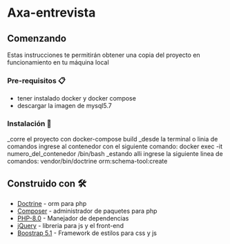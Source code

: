 # Axa-entrevista
## Comenzando
Estas instrucciones te permitirán obtener una copia del proyecto en funcionamiento en tu máquina local
### Pre-requisitos 📋
* tener instalado docker y docker compose
* descargar la imagen de mysql5.7
### Instalación 🔧
_corre el proyecto con docker-compose build
_desde la terminal o linia de comandos ingrese al contenedor con el siguiente comando: docker exec -it numero_del_contenedor /bin/bash
_estando alli ingrese la siguiente linea de comandos: vendor/bin/doctrine orm:schema-tool:create
## Construido con 🛠️
* [Doctrine](https://www.doctrine-project.org/projects/doctrine-orm/en/current/tutorials/getting-started.html) - orm para php 
* [Composer](https://getcomposer.org/doc/00-intro.md) - administrador de paquetes para php 
* [PHP-8.0](https://www.php.net/releases/8.0/es.php) - Manejador de dependencias
* [jQuery](https://api.jquery.com//) - libreria para js y el front-end
* [Boostrap 5.1](https://getbootstrap.com/docs/5.1/getting-started/introduction/) - Framework de estilos para css y js



